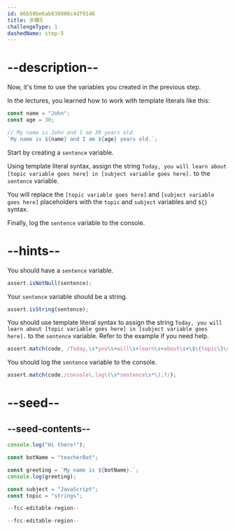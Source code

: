 ```yaml
---
id: 66b59be6ab830800c4df9146
title: 步驟5
challengeType: 1
dashedName: step-5
---
```


# --description--

Now, it's time to use the variables you created in the previous step.

In the lectures, you learned how to work with template literals like this:

```js
const name = "John";
const age = 30;

// My name is John and I am 30 years old.
`My name is ${name} and I am ${age} years old.`;
```

Start by creating a `sentence` variable.

Using template literal syntax, assign the string `Today, you will learn about [topic variable goes here] in [subject variable goes here].` to the `sentence` variable.

You will replace the `[topic variable goes here]` and `[subject variable goes here]` placeholders with the `topic` and `subject` variables and `${}` syntax.

Finally, log the `sentence` variable to the console.

# --hints--

You should have a `sentence` variable.

```js
assert.isNotNull(sentence);
```

Your `sentence` variable should be a string.

```js
assert.isString(sentence);
```

You should use template literal syntax to assign the string `Today, you will learn about [topic variable goes here] in [subject variable goes here].` to the `sentence` variable. Refer to the example if you need help.

```js
assert.match(code, /Today,\s*you\s+will\s+learn\s+about\s+\$\{topic\}\s+in\s+\$\{subject\}\./);
```

You should log the `sentence` variable to the console.

```js
assert.match(code,/console\.log\(\s*sentence\s*\);?/);
```

# --seed--

## --seed-contents--

```js
console.log("Hi there!");

const botName = "teacherBot";

const greeting = `My name is ${botName}.`;
console.log(greeting);

const subject = "JavaScript";
const topic = "strings";

--fcc-editable-region--

--fcc-editable-region--
```
